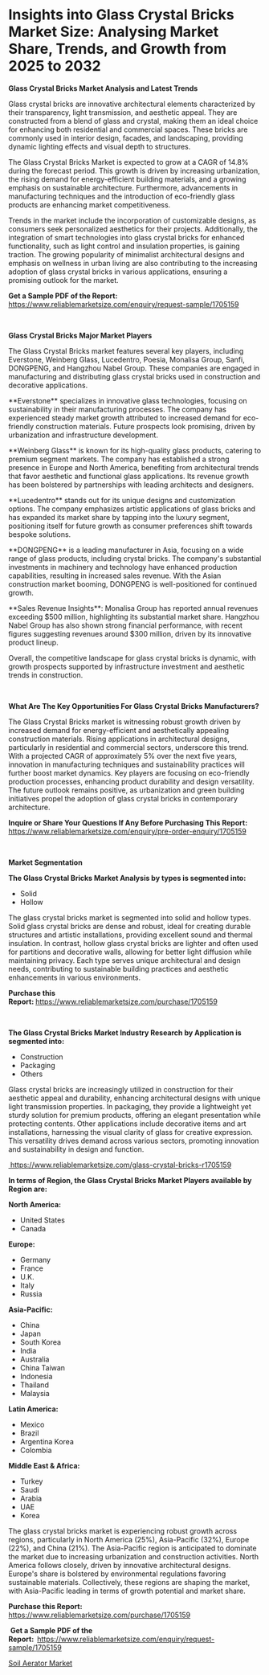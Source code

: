 <p><h1>Insights into Glass Crystal Bricks Market Size: Analysing Market Share, Trends, and Growth from 2025 to 2032</h1></p><p><strong>Glass Crystal Bricks Market Analysis and Latest Trends</strong></p>
<p><p>Glass crystal bricks are innovative architectural elements characterized by their transparency, light transmission, and aesthetic appeal. They are constructed from a blend of glass and crystal, making them an ideal choice for enhancing both residential and commercial spaces. These bricks are commonly used in interior design, facades, and landscaping, providing dynamic lighting effects and visual depth to structures.</p><p>The Glass Crystal Bricks Market is expected to grow at a CAGR of 14.8% during the forecast period. This growth is driven by increasing urbanization, the rising demand for energy-efficient building materials, and a growing emphasis on sustainable architecture. Furthermore, advancements in manufacturing techniques and the introduction of eco-friendly glass products are enhancing market competitiveness. </p><p>Trends in the market include the incorporation of customizable designs, as consumers seek personalized aesthetics for their projects. Additionally, the integration of smart technologies into glass crystal bricks for enhanced functionality, such as light control and insulation properties, is gaining traction. The growing popularity of minimalist architectural designs and emphasis on wellness in urban living are also contributing to the increasing adoption of glass crystal bricks in various applications, ensuring a promising outlook for the market.</p></p>
<p><strong>Get a Sample PDF of the Report:&nbsp;</strong> <a href="https://www.reliablemarketsize.com/enquiry/request-sample/1705159?utm_campaign=1952&utm_medium=2&utm_source=Github&utm_content=ia&utm_term=09012025&utm_id=glass-crystal-bricks">https://www.reliablemarketsize.com/enquiry/request-sample/1705159</a></p>
<p>&nbsp;</p>
<p><strong>Glass Crystal Bricks Major Market Players</strong></p>
<p><p>The Glass Crystal Bricks market features several key players, including Everstone, Weinberg Glass, Lucedentro, Poesia, Monalisa Group, Sanfi, DONGPENG, and Hangzhou Nabel Group. These companies are engaged in manufacturing and distributing glass crystal bricks used in construction and decorative applications.</p><p>**Everstone** specializes in innovative glass technologies, focusing on sustainability in their manufacturing processes. The company has experienced steady market growth attributed to increased demand for eco-friendly construction materials. Future prospects look promising, driven by urbanization and infrastructure development.</p><p>**Weinberg Glass** is known for its high-quality glass products, catering to premium segment markets. The company has established a strong presence in Europe and North America, benefiting from architectural trends that favor aesthetic and functional glass applications. Its revenue growth has been bolstered by partnerships with leading architects and designers.</p><p>**Lucedentro** stands out for its unique designs and customization options. The company emphasizes artistic applications of glass bricks and has expanded its market share by tapping into the luxury segment, positioning itself for future growth as consumer preferences shift towards bespoke solutions.</p><p>**DONGPENG** is a leading manufacturer in Asia, focusing on a wide range of glass products, including crystal bricks. The company's substantial investments in machinery and technology have enhanced production capabilities, resulting in increased sales revenue. With the Asian construction market booming, DONGPENG is well-positioned for continued growth.</p><p>**Sales Revenue Insights**: Monalisa Group has reported annual revenues exceeding $500 million, highlighting its substantial market share. Hangzhou Nabel Group has also shown strong financial performance, with recent figures suggesting revenues around $300 million, driven by its innovative product lineup.</p><p>Overall, the competitive landscape for glass crystal bricks is dynamic, with growth prospects supported by infrastructure investment and aesthetic trends in construction.</p></p>
<p>&nbsp;</p>
<p><strong>What Are The Key Opportunities For Glass Crystal Bricks Manufacturers?</strong></p>
<p><p>The Glass Crystal Bricks market is witnessing robust growth driven by increased demand for energy-efficient and aesthetically appealing construction materials. Rising applications in architectural designs, particularly in residential and commercial sectors, underscore this trend. With a projected CAGR of approximately 5% over the next five years, innovation in manufacturing techniques and sustainability practices will further boost market dynamics. Key players are focusing on eco-friendly production processes, enhancing product durability and design versatility. The future outlook remains positive, as urbanization and green building initiatives propel the adoption of glass crystal bricks in contemporary architecture.</p></p>
<p><strong>Inquire or Share Your Questions If Any Before Purchasing This Report:</strong> <a href="https://www.reliablemarketsize.com/enquiry/pre-order-enquiry/1705159?utm_campaign=1952&utm_medium=2&utm_source=Github&utm_content=ia&utm_term=09012025&utm_id=glass-crystal-bricks">https://www.reliablemarketsize.com/enquiry/pre-order-enquiry/1705159</a></p>
<p>&nbsp;</p>
<p><strong>Market Segmentation</strong></p>
<p><strong>The Glass Crystal Bricks Market Analysis by types is segmented into:</strong></p>
<p><ul><li>Solid</li><li>Hollow</li></ul></p>
<p><p>The glass crystal bricks market is segmented into solid and hollow types. Solid glass crystal bricks are dense and robust, ideal for creating durable structures and artistic installations, providing excellent sound and thermal insulation. In contrast, hollow glass crystal bricks are lighter and often used for partitions and decorative walls, allowing for better light diffusion while maintaining privacy. Each type serves unique architectural and design needs, contributing to sustainable building practices and aesthetic enhancements in various environments.</p></p>
<p><strong>Purchase this Report:&nbsp;</strong><a href="https://www.reliablemarketsize.com/purchase/1705159?utm_campaign=1952&utm_medium=2&utm_source=Github&utm_content=ia&utm_term=09012025&utm_id=glass-crystal-bricks">https://www.reliablemarketsize.com/purchase/1705159</a></p>
<p>&nbsp;</p>
<p><strong>The Glass Crystal Bricks Market Industry Research by Application is segmented into:</strong></p>
<p><ul><li>Construction</li><li>Packaging</li><li>Others</li></ul></p>
<p><p>Glass crystal bricks are increasingly utilized in construction for their aesthetic appeal and durability, enhancing architectural designs with unique light transmission properties. In packaging, they provide a lightweight yet sturdy solution for premium products, offering an elegant presentation while protecting contents. Other applications include decorative items and art installations, harnessing the visual clarity of glass for creative expression. This versatility drives demand across various sectors, promoting innovation and sustainability in design and function.</p></p>
<p><a href="https://www.reliablemarketsize.com/glass-crystal-bricks-r1705159?utm_campaign=1952&utm_medium=2&utm_source=Github&utm_content=ia&utm_term=09012025&utm_id=glass-crystal-bricks">&nbsp;https://www.reliablemarketsize.com/glass-crystal-bricks-r1705159</a></p>
<p><strong>In terms of Region, the Glass Crystal Bricks Market Players available by Region are:</strong></p>
<p>
    <p> <strong> North America: </strong>
        <ul>
            <li>United States</li>
            <li>Canada</li>
        </ul>
        </p> 
    <p> <strong> Europe: </strong>
        <ul>
            <li>Germany</li>
            <li>France</li>
            <li>U.K.</li>
            <li>Italy</li>
            <li>Russia</li>
        </ul>
        </p> 
    <p> <strong> Asia-Pacific: </strong>
        <ul>
            <li>China</li>
            <li>Japan</li>
            <li>South Korea</li>
            <li>India</li>
            <li>Australia</li>
            <li>China Taiwan</li>
            <li>Indonesia</li>
            <li>Thailand</li>
            <li>Malaysia</li>
        </ul>
        </p> 
    <p> <strong> Latin America: </strong>
        <ul>
            <li>Mexico</li>
            <li>Brazil</li>
            <li>Argentina Korea</li>
            <li>Colombia</li>
        </ul>
        </p> 
    <p> <strong> Middle East & Africa: </strong>
        <ul>
            <li>Turkey</li>
            <li>Saudi</li>
            <li>Arabia</li>
            <li>UAE</li>
            <li>Korea</li>
        </ul>
    </p>
    </p>
<p><p>The glass crystal bricks market is experiencing robust growth across regions, particularly in North America (25%), Asia-Pacific (32%), Europe (22%), and China (21%). The Asia-Pacific region is anticipated to dominate the market due to increasing urbanization and construction activities. North America follows closely, driven by innovative architectural designs. Europe's share is bolstered by environmental regulations favoring sustainable materials. Collectively, these regions are shaping the market, with Asia-Pacific leading in terms of growth potential and market share.</p></p>
<p><strong>Purchase this Report: </strong><a href="https://www.reliablemarketsize.com/purchase/1705159?utm_campaign=1952&utm_medium=2&utm_source=Github&utm_content=ia&utm_term=09012025&utm_id=glass-crystal-bricks">https://www.reliablemarketsize.com/purchase/1705159</a></p>
<p>&nbsp;<strong>Get a Sample PDF of the Report:&nbsp;&nbsp;</strong><a href="https://www.reliablemarketsize.com/enquiry/request-sample/1705159?utm_campaign=1952&utm_medium=2&utm_source=Github&utm_content=ia&utm_term=09012025&utm_id=glass-crystal-bricks">https://www.reliablemarketsize.com/enquiry/request-sample/1705159</a></p>
<p><strong></strong></p>
<p><p><a href="https://github.com/dringals/Market-Research-Report-List-6/blob/main/soil-aerator-market.md?utm_campaign=1952&utm_medium=2&utm_source=Github&utm_content=ia&utm_term=09012025&utm_id=glass-crystal-bricks">Soil Aerator Market</a></p></p>